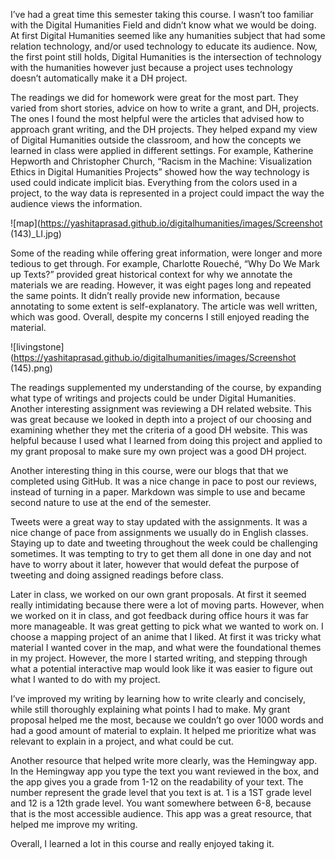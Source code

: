 I’ve had a great time this semester taking this course. I wasn’t too familiar with the Digital Humanities Field and didn’t know what we would be doing. At first Digital Humanities seemed like any humanities subject that had some relation technology, and/or used technology to educate its audience. Now, the first point still holds, Digital Humanities is the intersection of technology with the humanities however just because a project uses technology doesn’t automatically make it a DH project. 


The readings we did for homework were great for the most part. They varied from short stories, advice on how to write a grant, and DH, projects. The ones I found the most helpful were the articles that advised how to approach grant writing, and the DH projects. They helped expand my view of Digital Humanities outside the classroom, and how the concepts we learned in class were applied in different settings. For example, Katherine Hepworth and Christopher Church, “Racism in the Machine: Visualization Ethics in Digital Humanities Projects” showed how the way technology is used could indicate implicit bias. Everything from the colors used in a project, to the way data is represented in a project could impact the way the audience views the information. 


![map](https://yashitaprasad.github.io/digitalhumanities/images/Screenshot (143)_LI.jpg)

Some of the reading while offering great information, were longer and more tedious to get through. For example, Charlotte Roueché, “Why Do We Mark up Texts?” provided great historical context for why we annotate the materials we are reading. However, it was eight pages long and repeated the same points. It didn’t really provide new information, because annotating to some extent is self-explanatory. The article was well written, which was good. Overall, despite my concerns I still enjoyed reading the material. 


![livingstone](https://yashitaprasad.github.io/digitalhumanities/images/Screenshot (145).png)

The readings supplemented my understanding of the course, by expanding what type of writings and projects could be under Digital Humanities. Another interesting assignment was reviewing a DH related website. This was great because we looked in depth into a project of our choosing and examining whether they met the criteria of a good DH website. This was helpful because I used what I learned from doing this project and applied to my grant proposal to make sure my own project was a good DH project. 


Another interesting thing in this course, were our blogs that that we completed using GitHub. It was a nice change in pace to post our reviews, instead of turning in a paper. Markdown was simple to use and became second nature to use at the end of the semester. 


Tweets were a great way to stay updated with the assignments. It was a nice change of pace from assignments we usually do in English classes. Staying up to date and tweeting throughout the week could be challenging sometimes. It was tempting to try to get them all done in one day and not have to worry about it later, however that would defeat the purpose of tweeting and doing assigned readings before class. 


Later in class, we worked on our own grant proposals. At first it seemed really intimidating because there were a lot of moving parts. However, when we worked on it in class, and got feedback during office hours it was far more manageable. It was great getting to pick what we wanted to work on. I choose a mapping project of an anime that I liked. At first it was tricky what material I wanted cover in the map, and what were the foundational themes in my project. However, the more I started writing, and stepping through what a potential interactive map would look like it was easier to figure out what I wanted to do with my project. 


I’ve improved my writing by learning how to write clearly and concisely, while still thoroughly explaining what points I had to make. My grant proposal helped me the most, because we couldn’t go over 1000 words and had a good amount of material to explain. It helped me prioritize what was relevant to explain in a project, and what could be cut. 


Another resource that helped write more clearly, was the Hemingway app. In the Hemingway app you type the text you want reviewed in the box, and the app gives you a grade from 1-12 on the readability of your text. The number represent the grade level that you text is at. 1 is a 1ST grade level and 12 is a 12th grade level. You want somewhere between 6-8, because that is the most accessible audience. This app was a great resource, that helped me improve my writing. 


Overall, I learned a lot in this course and really enjoyed taking it. 
